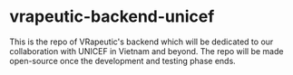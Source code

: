 # vrapeutic-backend-unicef
This is the repo of VRapeutic's backend which will be dedicated to our collaboration with UNICEF in Vietnam and beyond. The repo will be made open-source once the development and testing phase ends.
